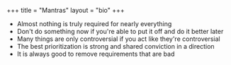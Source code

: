 +++
title = "Mantras"
layout = "bio"
+++

* Almost nothing is truly required for nearly everything
* Don't do something now if you're able to put it off and do it better later
* Many things are only controversial if you act like they're controversial
* The best prioritization is strong and shared conviction in a direction
* It is always good to remove requirements that are bad
